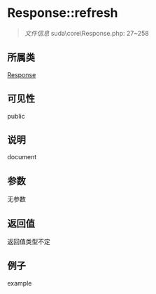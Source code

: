 # Response::refresh

> *文件信息* suda\core\Response.php: 27~258
## 所属类 

[Response](../Response.md)

## 可见性

  public  
## 说明

document

## 参数

无参数

## 返回值
返回值类型不定

## 例子

example